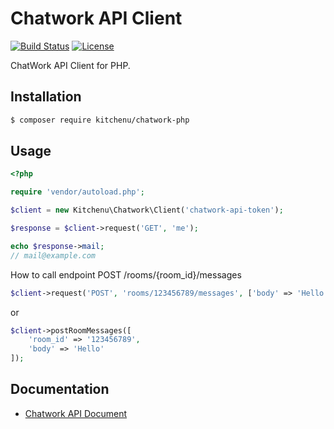 # Chatwork API Client

[![Build Status](https://travis-ci.org/kitchenu/chatwork-php.svg?branch=master)](https://travis-ci.org/kitchenu/chatwork-php)
[![License](https://poser.pugx.org/kitchenu/chatwork-php/license)](https://packagist.org/packages/kitchenu/chatwork-php)

ChatWork API Client for PHP.

## Installation

```bash
$ composer require kitchenu/chatwork-php
```
## Usage

```php
<?php

require 'vendor/autoload.php';

$client = new Kitchenu\Chatwork\Client('chatwork-api-token');

$response = $client->request('GET', 'me');

echo $response->mail;
// mail@example.com
```

How to call endpoint
POST  /rooms/{room_id}/messages

```php
$client->request('POST', 'rooms/123456789/messages', ['body' => 'Hello']);
```

or

```php
$client->postRoomMessages([
    'room_id' => '123456789',
    'body' => 'Hello'
]);
```

## Documentation

- [Chatwork API Document](http://developer.chatwork.com/ja/)